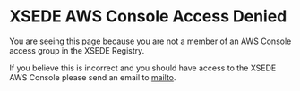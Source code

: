 # XSEDE AWS Console Access Denied

You are seeing this page because you are not a member of
an AWS Console access group in the XSEDE Registry.

If you believe this is incorrect and you should have access
to the XSEDE AWS Console please send an email to
[mailto](mailto:help@xsede.org).
